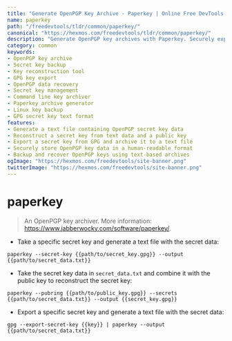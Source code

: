 ```yaml
---
title: "Generate OpenPGP Key Archive - Paperkey | Online Free DevTools by Hexmos"
name: paperkey
path: "/freedevtools/tldr/common/paperkey/"
canonical: "https://hexmos.com/freedevtools/tldr/common/paperkey/"
description: "Generate OpenPGP key archives with Paperkey. Securely export and reconstruct secret keys for backup and recovery. Free online tool, no registration required."
category: common
keywords:
- OpenPGP key archive
- Secret key backup
- Key reconstruction tool
- GPG key export
- OpenPGP data recovery
- Secret key management
- Command line key archiver
- Paperkey archive generator
- Linux key backup
- GPG secret key text format
features:
- Generate a text file containing OpenPGP secret key data
- Reconstruct a secret key from text data and a public key
- Export a secret key from GPG and archive it to a text file
- Securely store OpenPGP key data in a human-readable format
- Backup and recover OpenPGP keys using text-based archives
ogImage: "https://hexmos.com/freedevtools/site-banner.png"
twitterImage: "https://hexmos.com/freedevtools/site-banner.png"
---
```


# paperkey

> An OpenPGP key archiver.
> More information: <https://www.jabberwocky.com/software/paperkey/>.

- Take a specific secret key and generate a text file with the secret data:

`paperkey --secret-key {{path/to/secret_key.gpg}} --output {{path/to/secret_data.txt}}`

- Take the secret key data in `secret_data.txt` and combine it with the public key to reconstruct the secret key:

`paperkey --pubring {{path/to/public_key.gpg}} --secrets {{path/to/secret_data.txt}} --output {{secret_key.gpg}}`

- Export a specific secret key and generate a text file with the secret data:

`gpg --export-secret-key {{key}} | paperkey --output {{path/to/secret_data.txt}}`

